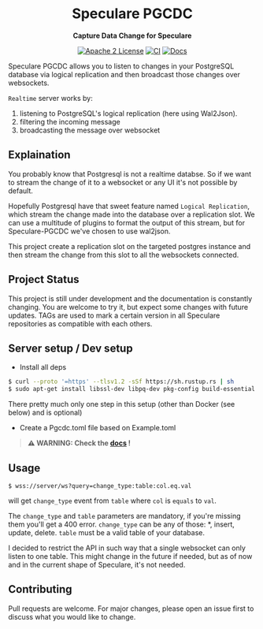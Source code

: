 <div align="center">
  <h1>Speculare PGCDC</h1>
  <p>
    <strong>Capture Data Change for Speculare</strong>
  </p>
  <p>

[![Apache 2 License](https://img.shields.io/badge/license-Apache%202-blue.svg)](LICENSE)
[![CI](https://github.com/speculare-cloud/speculare-pgcdc/workflows/CI/badge.svg)](https://github.com/speculare-cloud/speculare-pgcdc/actions)
[![Docs](https://img.shields.io/badge/Docs-latest-green.svg)](https://docs.speculare.cloud)

  </p>
</div>

Speculare PGCDC allows you to listen to changes in your PostgreSQL database via logical replication and then broadcast those changes over websockets.

`Realtime` server works by:
1. listening to PostgreSQL's logical replication (here using Wal2Json).
2. filtering the incoming message
3. broadcasting the message over websocket

Explaination
--------------------------

You probably know that Postgresql is not a realtime databse. So if we want to stream the change of it to a websocket or any UI it's not possible by default.

Hopefully Postgresql have that sweet feature named `Logical Replication`, which stream the change made into the database over a replication slot. We can use a multitude of plugins to format the output of this stream, but for Speculare-PGCDC we've chosen to use wal2json.

This project create a replication slot on the targeted postgres instance and then stream the change from this slot to all the websockets connected.

Project Status
--------------------------

This project is still under development and the documentation is constantly changing. 
You are welcome to try it, but expect some changes with future updates. 
TAGs are used to mark a certain version in all Speculare repositories as compatible with each others.

Server setup / Dev setup
--------------------------

- Install all deps
```bash
$ curl --proto '=https' --tlsv1.2 -sSf https://sh.rustup.rs | sh
$ sudo apt-get install libssl-dev libpq-dev pkg-config build-essential
```

There pretty much only one step in this setup (other than Docker (see below) and is optional)

- Create a Pgcdc.toml file based on Example.toml

> **⚠ WARNING: Check the [docs](https://docs.speculare.cloud) !**

Usage
--------------------------

```
$ wss://server/ws?query=change_type:table:col.eq.val
```
will get `change_type` event from `table` where `col` is `equals` to `val`.

The `change_type` and `table` parameters are mandatory, if you're missing them you'll get a 400 error.
`change_type` can be any of those: *, insert, update, delete.
`table` must be a valid table of your database.

I decided to restrict the API in such way that a single websocket can only listen to one table. 
This might change in the future if needed, but as of now and in the current shape of Speculare, it's not needed.

Contributing
--------------------------

Pull requests are welcome. For major changes, please open an issue first to discuss what you would like to change.